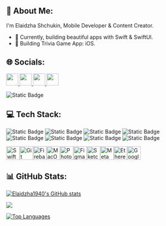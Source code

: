 💫 About Me:
-------------------------------------------------------------------------------------------- 
I'm Elaidzha Shchukin, Mobile Developer & Content Creator. 
* 🌱 Currently, building beautiful apps with Swift & SwiftUI.
* 🔭 Building Trivia Game App: iOS.

🌐 Socials:
---------------------------------------------------------------------------------------------
<p align="left"> <a href="https://www.github.com/Elaidzha1940" target="_blank" rel="noreferrer"> <picture> <source media="(prefers-color-scheme: dark)" srcset="https://raw.githubusercontent.com/danielcranney/readme-generator/main/public/icons/socials/github-dark.svg" /> <source media="(prefers-color-scheme: light)" srcset="https://raw.githubusercontent.com/danielcranney/readme-generator/main/public/icons/socials/github.svg" /> <img src="https://raw.githubusercontent.com/danielcranney/readme-generator/main/public/icons/socials/github.svg" width="32" height="32" /> </picture> </a> <a href="http://www.instagram.com/elid.ev" target="_blank" rel="noreferrer"> <picture> <source media="(prefers-color-scheme: dark)" srcset="undefined" /> <source media="(prefers-color-scheme: light)" srcset="https://raw.githubusercontent.com/danielcranney/readme-generator/main/public/icons/socials/instagram.svg" /> <img src="https://raw.githubusercontent.com/danielcranney/readme-generator/main/public/icons/socials/instagram.svg" width="32" height="32" /> </picture> </a> <a href="https://www.linkedin.com/in/https://www.linkedin.com/in/elaidzha-shchukin-9a1954176/" target="_blank" rel="noreferrer"> <picture> <source media="(prefers-color-scheme: dark)" srcset="https://raw.githubusercontent.com/danielcranney/readme-generator/main/public/icons/socials/linkedin-dark.svg" /> <source media="(prefers-color-scheme: light)" srcset="https://raw.githubusercontent.com/danielcranney/readme-generator/main/public/icons/socials/linkedin.svg" /> <img src="https://raw.githubusercontent.com/danielcranney/readme-generator/main/public/icons/socials/linkedin.svg" width="32" height="32" /> </picture> </a> <a href="https://www.threads.net/@elaidzha_shchukin" target="_blank" rel="noreferrer"> <picture> <source media="(prefers-color-scheme: dark)" srcset="https://raw.githubusercontent.com/danielcranney/readme-generator/main/public/icons/socials/threads-dark.svg" /> <source media="(prefers-color-scheme: light)" srcset="https://raw.githubusercontent.com/danielcranney/readme-generator/main/public/icons/socials/threads.svg" /> <img src="https://raw.githubusercontent.com/danielcranney/readme-generator/main/public/icons/socials/threads.svg" width="32" height="32" /> </picture> </a></p>

![Static Badge](https://img.shields.io/badge/GitHub-black?style=social&logo=github&labelColor=white&link=https%3A%2F%2Fgithub.com%2FElaidzha1940)

💻 Tech Stack:
---------------------------------------------------------------------------------------------
![Static Badge](https://img.shields.io/badge/IOS-grey?style=plastic&logo=apple&logoColor=white&labelColor=grey&color=grey) ![Static Badge](https://img.shields.io/badge/Swift-orange?style=plastic&logo=swift&logoColor=white&labelColor=orange&color=orange) ![Static Badge](https://img.shields.io/badge/SwiftUI-black?style=plastic&logo=swift&logoColor=black&labelColor=blue&color=black) ![Static Badge](https://img.shields.io/badge/Firebase-blue?style=plastic&logo=firebase&labelColor=blue&color=blue) ![Static Badge](https://img.shields.io/badge/Xcode-blue?style=plastic&logo=Xcode&labelColor=black&color=black) ![Static Badge](https://img.shields.io/badge/macOS-black?style=plastic&logo=macOS&logoColor=red-orange&labelColor=black&color=black) ![Static Badge](https://img.shields.io/badge/Slack-white?style=plastic&logo=slack&logoColor=white&labelColor=violet&color=black) ![Static Badge](https://img.shields.io/badge/ClickUp-white?style=plastic&logo=clickUp&logoColor=white&labelColor=violet&color=black)








<p align="left">
<a href="https://developer.apple.com/swift/" target="_blank" rel="noreferrer"><img src="https://raw.githubusercontent.com/danielcranney/readme-generator/main/public/icons/skills/swift-colored.svg" width="36" height="36" alt="Swift" /></a><a href="https://git-scm.com/" target="_blank" rel="noreferrer"><img src="https://raw.githubusercontent.com/danielcranney/readme-generator/main/public/icons/skills/git-colored.svg" width="36" height="36" alt="Git" /></a><a href="https://firebase.google.com/" target="_blank" rel="noreferrer"><img src="https://raw.githubusercontent.com/danielcranney/readme-generator/main/public/icons/skills/firebase-colored.svg" width="36" height="36" alt="Firebase" /></a><a href="https://apple.com" target="_blank" rel="noreferrer"><img src="https://raw.githubusercontent.com/danielcranney/readme-generator/main/public/icons/skills/macos-colored.svg" width="36" height="36" alt="MacOS" /></a><a href="https://www.adobe.com/uk/products/photoshop.html" target="_blank" rel="noreferrer"><img src="https://raw.githubusercontent.com/danielcranney/readme-generator/main/public/icons/skills/photoshop-colored.svg" width="36" height="36" alt="Photoshop" /></a><a href="https://www.figma.com/" target="_blank" rel="noreferrer"><img src="https://raw.githubusercontent.com/danielcranney/readme-generator/main/public/icons/skills/figma-colored.svg" width="36" height="36" alt="Figma" /></a><a href="https://www.sketch.com/" target="_blank" rel="noreferrer"><img src="https://raw.githubusercontent.com/danielcranney/readme-generator/main/public/icons/skills/sketch-colored.svg" width="36" height="36" alt="Sketch" /></a><a href="https://metamask.io/" target="_blank" rel="noreferrer"><img src="https://raw.githubusercontent.com/danielcranney/readme-generator/main/public/icons/skills/metamask-colored.svg" width="36" height="36" alt="MetaMask" /></a><a href="https://ethereum.org/en/" target="_blank" rel="noreferrer"><img src="https://raw.githubusercontent.com/danielcranney/readme-generator/main/public/icons/skills/ethereum-colored.svg" width="36" height="36" alt="Ethereum" /></a><a href="https://cloud.google.com/" target="_blank" rel="noreferrer"><img src="https://raw.githubusercontent.com/danielcranney/readme-generator/main/public/icons/skills/googlecloud-colored.svg" width="36" height="36" alt="Google Cloud" /></a>
</p>

📊 GitHub Stats:
---------------------------------------------------------------------------------------------
<a href="http://www.github.com/Elaidzha1940"><img src="https://github-readme-stats.vercel.app/api?username=Elaidzha1940&show_icons=true&hide=&count_private=true&title_color=0891b2&text_color=ffffff&icon_color=0891b2&bg_color=1c1917&hide_border=true&show_icons=true" alt="Elaidzha1940's GitHub stats" /></a>

<a href="http://www.github.com/Elaidzha1940"><img src="https://github-readme-streak-stats.herokuapp.com/?user=Elaidzha1940&stroke=ffffff&background=1c1917&ring=0891b2&fire=0891b2&currStreakNum=ffffff&currStreakLabel=0891b2&sideNums=ffffff&sideLabels=ffffff&dates=ffffff&hide_border=true" /></a>

<a href="https://github.com/Elaidzha1940" align="left"><img src="https://github-readme-stats.vercel.app/api/top-langs/?username=Elaidzha1940&langs_count=10&title_color=0891b2&text_color=ffffff&icon_color=0891b2&bg_color=1c1917&hide_border=true&locale=en&custom_title=Top%20%Languages" alt="Top Languages" /></a>
